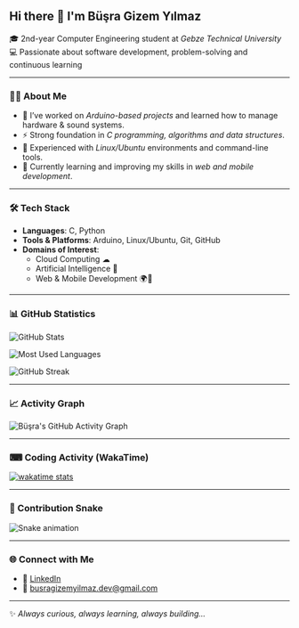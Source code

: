 ## Hi there 👋 I'm Büşra Gizem Yılmaz  

🎓 2nd-year Computer Engineering student at *Gebze Technical University*  
💻 Passionate about software development, problem-solving and continuous learning  

---

### 🧑‍💻 About Me
- 🔭 I’ve worked on *Arduino-based projects* and learned how to manage hardware & sound systems.  
- ⚡ Strong foundation in *C programming, algorithms and data structures*.  
- 🐧 Experienced with *Linux/Ubuntu* environments and command-line tools.  
- 🌱 Currently learning and improving my skills in *web and mobile development*.  

---

### 🛠 Tech Stack
- **Languages**: C, Python  
- **Tools & Platforms**: Arduino, Linux/Ubuntu, Git, GitHub  
- **Domains of Interest**:  
  - Cloud Computing ☁  
  - Artificial Intelligence 🤖  
  - Web & Mobile Development 🌍📱  

---

### 📊 GitHub Statistics  

![GitHub Stats](https://github-readme-stats.vercel.app/api?username=busragizemyilmaz&show_icons=true&theme=tokyonight&cache_seconds=60&include_all_commits=true&count_private=true)  

![Most Used Languages](https://github-readme-stats.vercel.app/api/top-langs/?username=busragizemyilmaz&layout=compact&theme=tokyonight&cache_seconds=60)  

![GitHub Streak](https://github-readme-streak-stats.herokuapp.com/?user=busragizemyilmaz&theme=tokyonight&hide_border=false)

---

### 📈 Activity Graph  

![Büşra's GitHub Activity Graph](https://github-readme-activity-graph.vercel.app/graph?username=busragizemyilmaz&theme=tokyo-night)

---

### ⌨ Coding Activity (WakaTime)  

[![wakatime stats](https://github-readme-stats.vercel.app/api/wakatime?username=busragizemyilmaz&theme=tokyonight&cache_seconds=1800)](https://wakatime.com/@busragizemyilmaz)  

---

### 🐍 Contribution Snake  

![Snake animation](https://github.com/busragizemyilmaz/busragizemyilmaz/blob/output/github-contribution-grid-snake.svg)

---

### 🌐 Connect with Me
- 💼 [LinkedIn](https://www.linkedin.com/in/büşra-gizem-yılmaz/)  
- 📧 busragizemyilmaz.dev@gmail.com  

---

✨ *Always curious, always learning, always building...*  
